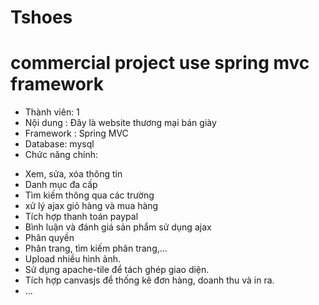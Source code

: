 # Tshoes 
# commercial project use spring mvc framework
- Thành viên: 1
- Nội dung : Đây là website thương mại bán giày
- Framework : Spring MVC
- Database: mysql
- Chức năng chính:
+ Xem, sửa, xóa thông tin
+ Danh mục đa cấp
+ Tìm kiếm thông qua các trường
+ xử lý ajax giỏ hàng và mua hàng
+ Tích hợp thanh toán paypal
+ Bình luận và đánh giá sản phẩm sử dụng ajax
+ Phân quyền
+ Phân trang, tìm kiếm phân trang,...
+ Upload nhiều hình ảnh.
+ Sử dụng apache-tile để tách ghép giao diện.
+ Tích hợp canvasjs để thống kê đơn hàng, doanh thu và in ra.
+ ...
